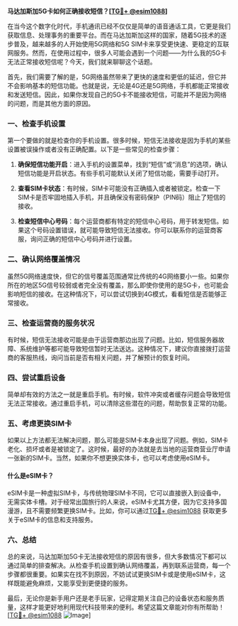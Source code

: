 **马达加斯加5G卡如何正确接收短信？[[TG💪+ @esim1088](https://t.me/s/esim1088)]**

在当今这个数字化时代，手机通讯已经不仅仅是简单的语音通话工具，它更是我们获取信息、处理事务的重要平台。而在马达加斯加这样的国家，随着5G技术的逐步普及，越来越多的人开始使用5G网络和5G SIM卡来享受更快速、更稳定的互联网服务。然而，在使用过程中，很多人可能会遇到一个问题——为什么我的5G卡无法正常接收短信呢？今天，我们就来聊聊这个话题。

首先，我们需要了解的是，5G网络虽然带来了更快的速度和更低的延迟，但它并不会影响基本的短信功能。也就是说，无论是4G还是5G网络，手机都能正常接收和发送短信。因此，如果你发现自己的5G卡不能接收短信，可能并不是因为网络的问题，而是其他方面的原因。

### **一、检查手机设置**

第一个要做的就是检查你的手机设置。很多时候，短信无法接收是因为手机的某些设置被误操作或者没有正确配置。以下是一些常见的检查步骤：

1. **确保短信功能开启**：进入手机的设置菜单，找到“短信”或“消息”的选项，确认短信功能是开启状态。有些手机可能默认关闭了短信功能，需要手动打开。
   
2. **查看SIM卡状态**：有时候，SIM卡可能没有正确插入或者被锁定。检查一下SIM卡是否牢固地插入手机，并且确保没有密码保护（PIN码）阻止了短信的接收。

3. **检查短信中心号码**：每个运营商都有特定的短信中心号码，用于转发短信。如果这个号码设置错误，就可能导致短信无法接收。你可以联系你的运营商客服，询问正确的短信中心号码并进行设置。

### **二、确认网络覆盖情况**

虽然5G网络速度快，但它的信号覆盖范围通常比传统的4G网络要小一些。如果你所在的地区5G信号较弱或者完全没有覆盖，那么即使你使用的是5G卡，也可能会影响短信的接收。在这种情况下，可以尝试切换到4G模式，看看短信是否能够正常接收。

### **三、检查运营商的服务状况**

有时候，短信无法接收可能是由于运营商那边出现了问题。比如，短信服务器故障、系统维护等都可能导致短信暂时无法送达。这种情况下，建议你直接拨打运营商的客服热线，询问当前是否有相关问题，并了解预计的恢复时间。

### **四、尝试重启设备**

简单却有效的方法之一就是重启手机。有时候，软件冲突或者缓存问题会导致短信无法正常接收。通过重启手机，可以清除这些潜在的问题，帮助恢复正常的功能。

### **五、考虑更换SIM卡**

如果以上方法都无法解决问题，那么可能是SIM卡本身出现了问题。例如，SIM卡老化、损坏或者是被锁定了。这时候，最好的办法就是去当地的运营商营业厅申请一张新的SIM卡。当然，如果你不想更换实体卡，也可以考虑使用eSIM卡。

#### **什么是eSIM卡？**

eSIM卡是一种虚拟SIM卡，与传统物理SIM卡不同，它可以直接嵌入到设备中，无需实体卡槽。对于经常出国旅行的人来说，eSIM卡尤其方便，因为它支持多国漫游，且不需要频繁更换SIM卡。比如，你可以通过[TG💪+ @esim1088](https://t.me/s/esim1088) 获取更多关于eSIM卡的信息和支持服务。

### **六、总结**

总的来说，马达加斯加5G卡无法接收短信的原因有很多，但大多数情况下都可以通过简单的排查解决。从检查手机设置到确认网络覆盖，再到联系运营商，每一个步骤都很重要。如果实在找不到原因，不妨试试更换SIM卡或是使用eSIM卡，这样既能避免麻烦，又能享受到更便捷的服务。

最后，无论你是新手用户还是老手玩家，记得定期关注自己的设备状态和服务质量，这样才能更好地利用现代科技带来的便利。希望这篇文章能对你有所帮助！[[TG💪+ @esim1088](https://t.me/s/esim1088) ![Image](https://i.postimg.cc/4NQfJmqS/Snipaste-2025-05-13-00-14-12.png)]